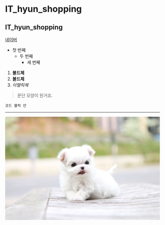 # IT_hyun_shopping
## IT_hyun_shopping

[네이버](http://naver.com)

* 첫 번째
  * 두 번째
    * 세 번째

1. **볼드체**
2. __볼드체__
3. *이탤릭체*

>문단 모양이 된거죠.
>

```
코드 블럭 안
```
* * *

<img width="" height="" src="./png/말티즈.png"></img>




